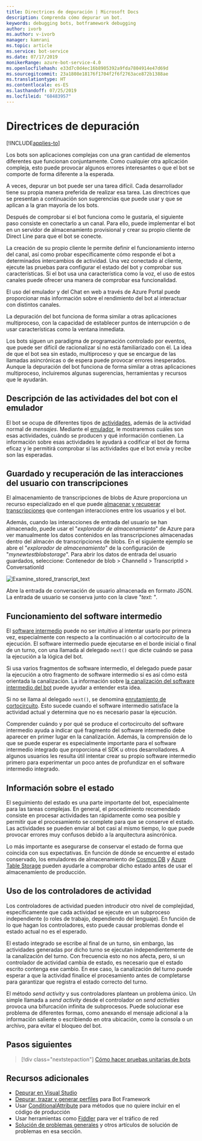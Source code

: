 ```yaml
---
title: Directrices de depuración | Microsoft Docs
description: Comprenda cómo depurar un bot.
keywords: debugging bots, botframework debugging
author: ivorb
ms.author: v-ivorb
manager: kamrani
ms.topic: article
ms.service: bot-service
ms.date: 07/17/2019
monikerRange: azure-bot-service-4.0
ms.openlocfilehash: e33d7c0d4ec16b8905392a9fda7804914e47d69d
ms.sourcegitcommit: 23a1808e18176f1704f2f6f2763ace872b1388ae
ms.translationtype: HT
ms.contentlocale: es-ES
ms.lasthandoff: 07/25/2019
ms.locfileid: "68483957"
---
```

# <a name="debugging-guidelines"></a>Directrices de depuración

[!INCLUDE[applies-to](../includes/applies-to.md)]

Los bots son aplicaciones complejas con una gran cantidad de elementos diferentes que funcionan conjuntamente. Como cualquier otra aplicación compleja, esto puede provocar algunos errores interesantes o que el bot se comporte de forma diferente a la esperada.

A veces, depurar un bot puede ser una tarea difícil. Cada desarrollador tiene su propia manera preferida de realizar esa tarea. Las directrices que se presentan a continuación son sugerencias que puede usar y que se aplican a la gran mayoría de los bots.

Después de comprobar si el bot funciona como le gustaría, el siguiente paso consiste en conectarlo a un canal. Para ello, puede implementar el bot en un servidor de almacenamiento provisional y crear su propio cliente de Direct Line para que el bot se conecte.
<!--IBTODO [Direct Line client](bot-builder-howto-direct-line.md)-->

La creación de su propio cliente le permite definir el funcionamiento interno del canal, así como probar específicamente cómo responde el bot a determinados intercambios de actividad. Una vez conectado al cliente, ejecute las pruebas para configurar el estado del bot y comprobar sus características. Si el bot usa una característica como la voz, el uso de estos canales puede ofrecer una manera de comprobar esa funcionalidad.

El uso del emulador y del Chat en web a través de Azure Portal puede proporcionar más información sobre el rendimiento del bot al interactuar con distintos canales.

La depuración del bot funciona de forma similar a otras aplicaciones multiproceso, con la capacidad de establecer puntos de interrupción o de usar características como la ventana inmediata. 

Los bots siguen un paradigma de programación controlado por eventos, que puede ser difícil de racionalizar si no está familiarizado con él. La idea de que el bot sea sin estado, multiproceso y que se encargue de las llamadas asincrónicas o de espera puede provocar errores inesperados. Aunque la depuración del bot funciona de forma similar a otras aplicaciones multiproceso, incluiremos algunas sugerencias, herramientas y recursos que le ayudarán.

## <a name="understanding-bot-activities-with-the-emulator"></a>Descripción de las actividades del bot con el emulador

El bot se ocupa de diferentes tipos de [actividades](bot-builder-basics.md#the-activity-processing-stack), además de la actividad normal de _mensajes_. Mediante el [emulador](../bot-service-debug-emulator.md), le mostraremos cuáles son esas actividades, cuándo se producen y qué información contienen. La información sobre esas actividades le ayudará a codificar el bot de forma eficaz y le permitirá comprobar si las actividades que el bot envía y recibe son las esperadas.

## <a name="saving-and-retrieving-user-interactions-with-transcripts"></a>Guardado y recuperación de las interacciones del usuario con transcripciones

El almacenamiento de transcripciones de blobs de Azure proporciona un recurso especializado en el que puede [almacenar y recuperar transcripciones](bot-builder-howto-v4-storage.md) que contengan interacciones entre los usuarios y el bot.  

Además, cuando las interacciones de entrada del usuario se han almacenado, puede usar el "_explorador de almacenamiento_" de Azure para ver manualmente los datos contenidos en las transcripciones almacenadas dentro del almacén de transcripciones de blobs. En el siguiente ejemplo se abre el "_explorador de almacenamiento_" de la configuración de "_mynewtestblobstorage_". Para abrir los datos de entrada del usuario guardados, seleccione:    Contenedor de blob > ChannelId > TranscriptId > ConversationId

![Examine_stored_transcript_text](./media/examine_transcript_text_in_azure.png)

Abre la entrada de conversación de usuario almacenada en formato JSON. La entrada de usuario se conserva junto con la clave "_text:_ ".

## <a name="how-middleware-works"></a>Funcionamiento del software intermedio

El [software intermedio](bot-builder-concept-middleware.md) puede no ser intuitivo al intentar usarlo por primera vez, especialmente con respecto a la continuación o al cortocircuito de la ejecución. El software intermedio puede ejecutarse en el borde inicial o final de un turno, con una llamada al delegado `next()` que dicte cuándo se pasa la ejecución a la lógica del bot. 

Si usa varios fragmentos de software intermedio, el delegado puede pasar la ejecución a otro fragmento de software intermedio si es así cómo está orientada la canalización. La información sobre [la canalización del software intermedio del bot](bot-builder-concept-middleware.md#the-bot-middleware-pipeline) puede ayudar a entender esta idea.

Si no se llama al delegado `next()`, se denomina [enrutamiento de cortocircuito](bot-builder-concept-middleware.md#short-circuiting). Esto sucede cuando el software intermedio satisface la actividad actual y determina que no es necesario pasar la ejecución. 

Comprender cuándo y por qué se produce el cortocircuito del software intermedio ayuda a indicar qué fragmento del software intermedio debe aparecer en primer lugar en la canalización. Además, la comprensión de lo que se puede esperar es especialmente importante para el software intermedio integrado que proporciona el SDK u otros desarrolladores. A algunos usuarios les resulta útil intentar crear su propio software intermedio primero para experimentar un poco antes de profundizar en el software intermedio integrado.

<!-- Snip: QnA was once implemented as middleware.
For example [QnA maker](bot-builder-howto-qna.md) is designed to handle certain interactions and short-circuit the pipeline when it does, which can be confusing when first learning how to use it.
-->

## <a name="understanding-state"></a>Información sobre el estado

El seguimiento del estado es una parte importante del bot, especialmente para las tareas complejas. En general, el procedimiento recomendado consiste en procesar actividades tan rápidamente como sea posible y permitir que el procesamiento se complete para que se conserve el estado. Las actividades se pueden enviar al bot casi al mismo tiempo, lo que puede provocar errores muy confusos debido a la arquitectura asincrónica.

Lo más importante es asegurarse de conservar el estado de forma que coincida con sus expectativas. En función de dónde se encuentre el estado conservado, los emuladores de almacenamiento de [Cosmos DB](https://docs.microsoft.com/azure/cosmos-db/local-emulator) y [Azure Table Storage](https://docs.microsoft.com/azure/storage/common/storage-use-emulator) pueden ayudarle a comprobar dicho estado antes de usar el almacenamiento de producción.

## <a name="how-to-use-activity-handlers"></a>Uso de los controladores de actividad

Los controladores de actividad pueden introducir otro nivel de complejidad, específicamente que cada actividad se ejecute en un subproceso independiente (o roles de trabajo, dependiendo del lenguaje). En función de lo que hagan los controladores, esto puede causar problemas donde el estado actual no es el esperado.

El estado integrado se escribe al final de un turno, sin embargo, las actividades generadas por dicho turno se ejecutan independientemente de la canalización del turno. Con frecuencia esto no nos afecta, pero, si un controlador de actividad cambia de estado, es necesario que el estado escrito contenga ese cambio. En ese caso, la canalización del turno puede esperar a que la actividad finalice el procesamiento antes de completarse para garantizar que registra el estado correcto del turno.

El método _send activity_ y sus controladores plantean un problema único. Un simple llamada a _send activity_ desde el controlador _on send activities_ provoca una bifurcación infinita de subprocesos. Puede solucionar ese problema de diferentes formas, como anexando el mensaje adicional a la información saliente o escribiendo en otra ubicación, como la consola o un archivo, para evitar el bloqueo del bot.

## <a name="next-steps"></a>Pasos siguientes

> [!div class="nextstepaction"]
> [Cómo hacer pruebas unitarias de bots](unit-test-bots.md)

## <a name="additional-resources"></a>Recursos adicionales

* [Depurar en Visual Studio](https://docs.microsoft.com/visualstudio/debugger/index)
* [Depurar, trazar y generar perfiles](https://docs.microsoft.com/dotnet/framework/debug-trace-profile/) para Bot Framework
* Usar [ConditionalAttribute](https://docs.microsoft.com/dotnet/api/system.diagnostics.conditionalattribute?view=netcore-2.0) para métodos que no quiere incluir en el código de producción
* Usar herramientas como [Fiddler](https://www.telerik.com/fiddler) para ver el tráfico de red
* [Solución de problemas generales](../bot-service-troubleshoot-bot-configuration.md) y otros artículos de solución de problemas en esa sección.
